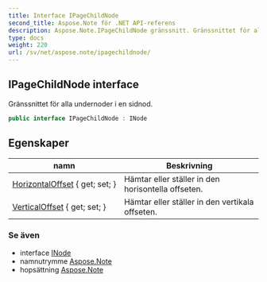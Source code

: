 ```yaml
---
title: Interface IPageChildNode
second_title: Aspose.Note för .NET API-referens
description: Aspose.Note.IPageChildNode gränssnitt. Gränssnittet för alla undernoder i en sidnod.
type: docs
weight: 220
url: /sv/net/aspose.note/ipagechildnode/
---
```

## IPageChildNode interface

Gränssnittet för alla undernoder i en sidnod.

```csharp
public interface IPageChildNode : INode
```

## Egenskaper

| namn | Beskrivning |
| --- | --- |
| [HorizontalOffset](../../aspose.note/ipagechildnode/horizontaloffset/) { get; set; } | Hämtar eller ställer in den horisontella offseten. |
| [VerticalOffset](../../aspose.note/ipagechildnode/verticaloffset/) { get; set; } | Hämtar eller ställer in den vertikala offseten. |

### Se även

* interface [INode](../inode/)
* namnutrymme [Aspose.Note](../../aspose.note/)
* hopsättning [Aspose.Note](../../)


